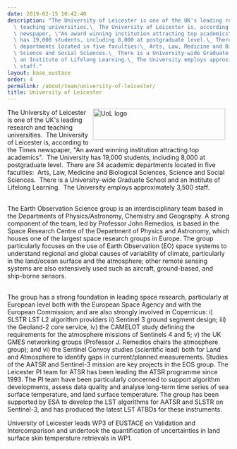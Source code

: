 ```yaml
---
date: 2019-02-15 10:42:40
description: "The University of Leicester is one of the UK's leading research and\
  \ teaching universities.\_ The University of Leicester is, according to the Times\
  \ newspaper, \"An award winning institution attracting top academics\".\_ The University\
  \ has 19,000 students, including 8,000 at postgraduate level.\_ There are 34 academic\
  \ departments located in five faculties:\_ Arts, Law, Medicine and Biological Sciences,\
  \ Science and Social Sciences.\_ There is a University-wide Graduate School and\
  \ an Institute of Lifelong Learning.\_ The University employs approximately 3,500\
  \ staff."
layout: base_eustace
order: 4
permalink: /about/team/university-of-leicester/
title: University of Leicester
---
```


<p><a href="http://www.le.ac.uk/" target="_blank" title="University of Leicester"><img alt="UoL logo" height="71" src="/eustace/static/media/uploads/partner_logos/uol_logo.jpg" style="float: right; margin-left: 10px; margin-right: 10px;" title="UoL logo" width="300"></a>The University of Leicester is one of the UK's leading research and teaching universities.  The University of Leicester is, according to the Times newspaper, "An award winning institution attracting top academics".  The University has 19,000 students, including 8,000 at postgraduate level.  There are 34 academic departments located in five faculties:  Arts, Law, Medicine and Biological Sciences, Science and Social Sciences.  There is a University-wide Graduate School and an Institute of Lifelong Learning.  The University employs approximately 3,500 staff.</p>
<p><br>The Earth Observation Science group is an interdisciplinary team based in the Departments of Physics/Astronomy, Chemistry and Geography. A strong component of the team, led by Professor John Remedios, is based in the Space Research Centre of the Department of Physics and Astronomy, which houses one of the largest space research groups in Europe. The group particularly focuses on the use of Earth Observation (EO) space systems to understand regional and global causes of variability of climate, particularly in the land/ocean surface and the atmosphere; other remote sensing systems are also extensively used such as aircraft, ground-based, and ship-borne sensors.  </p>
<p><br>The group has a strong foundation in leading space research, particularly at European level both with the European Space Agency and with the European Commission; and are also strongly involved in Copernicus: i) SLSTR LST L2 algorithm providers ii) Sentinel 3 ground segment design; iii) the Geoland-2 core service, iv) the CAMELOT study defining the requirements for the atmosphere missions of Sentinels 4 and 5; v) the UK GMES networking groups (Professor J. Remedios chairs the atmosphere group); and vi) the Sentinel Convoy studies (scientific lead) both for Land and Atmosphere to identify gaps in current/planned measurements. Studies of the AATSR and Sentinel-3 mission are key projects in the EOS group. The Leicester PI team for ATSR has been leading the ATSR programme since 1993. The PI team have been particularly concerned to support algorithm developments, assess data quality and analyse long-term time series of sea surface temperature, and land surface temperature. The group has been supported by ESA to develop the LST algorithms for AATSR and SLSTR on Sentinel-3, and has produced the latest LST ATBDs for these instruments.</p>
<p>University of Leicester leads WP3 of EUSTACE on Validation and Intercomparison and undertook the quantification of uncertainties in land surface skin temperature retrievals in WP1.</p>
